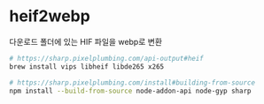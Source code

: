 # heif2webp

다운로드 폴더에 있는 HIF 파일을 webp로 변환

```sh
# https://sharp.pixelplumbing.com/api-output#heif
brew install vips libheif libde265 x265

# https://sharp.pixelplumbing.com/install#building-from-source
npm install --build-from-source node-addon-api node-gyp sharp
```

